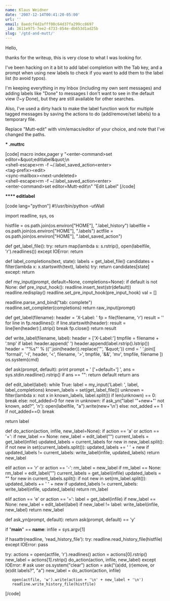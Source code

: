 ```yaml
---
name: Klaus Weidner
date: '2007-12-14T00:41:20-05:00'
url: ''
email: 8aedcf4d2afff00c64d37fa299cc8697
_id: 3611e975-7ee2-4733-854e-db653d1ad25b
slug: '/gtd-and-mutt/'
---
```


Hello,

thanks for the writeup, this is very close to what I was looking for.

I've been hacking on it a bit to add label completion with the Tab key, and a
prompt when using new labels to check if you want to add them to the label
list (to avoid typos).

I'm keeping everything in my Inbox (including my own sent messages) and adding
labels like "Done" to messages I don't want to see in the default view (!~y
Done), but they are still available for other searches.

Also, I've used a dirty hack to make the label function work for multiple
tagged messages by saving the actions to do (add/remove/set labels) to a
temporary file.

Replace "Mutt-edit" with vim/emacs/editor of your choice, and note that I've
changed the paths.

<b>**\*** .muttrc</b>

[code] macro index,pager y &quot;&lt;enter-command&gt;set
editor=\&quot;editlabel\&quot;\n\
&lt;shell-escape&gt;rm -f ~/.label_saved_action&lt;enter&gt;\
&lt;tag-prefix&gt;&lt;edit&gt;\
&lt;sync-mailbox&gt;&lt;next-undeleted&gt;\
&lt;shell-escape&gt;rm -f ~/.label_saved_action&lt;enter&gt;\
&lt;enter-command&gt;set editor=Mutt-edit\n&quot; &quot;Edit Label&quot; [/code]

<b>\*\*\*\* editlabel</b>

[code lang="python"] #!/usr/bin/python -utWall

import readline, sys, os

histfile = os.path.join(os.environ[&quot;HOME&quot;],
&quot;.label_history&quot;) labelfile =
os.path.join(os.environ[&quot;HOME&quot;], &quot;.labels&quot;) actfile =
os.path.join(os.environ[&quot;HOME&quot;], &quot;.label_saved_action&quot;)

def get_label_file(): try: return map(lambda s: s.rstrip(), open(labelfile,
'r').readlines()) except IOError: return

def label_completions(text, state): labels = get_label_file() candidates =
filter(lambda x: x.startswith(text), labels) try: return candidates[state]
except: return

def my_input(prompt, default=None, completions=None): if default is not None:
def pre_input_hook(): readline.insert_text(str(default)) readline.redisplay()
readline.set_pre_input_hook(pre_input_hook) val = []

readline.parse_and_bind(&quot;tab: complete&quot;)
readline.set_completer(completions) return raw_input(prompt)

def get_label(filename): header = 'X-Label: ' fp = file(filename, 'r') result
= '' for line in fp.readlines(): if line.startswith(header): result =
line[len(header):].strip() break fp.close() return result

def write_label(filename, label): header = ['X-Label:'] tmpfile = filename +
'.tmp' if label: header.append(' ') header.append(label.rstrip().lstrip())
header = '&quot;%s&quot;' % ((''.join(header)).replace('&quot;', '\&quot;'))
cmd = ' '.join([ 'formail', '-I', header, '&lt;', filename, '&gt;', tmpfile,
'&amp;&amp;', 'mv', tmpfile, filename ]) os.system(cmd)

def ask(prompt, default): print prompt + ' ['+default+'] ', ans =
sys.stdin.readline().rstrip() if ans == &quot;&quot;: return default return
ans

def edit_label(label): while True: label = my_input('Label: ', label,
label_completions) known_labels = set(get_label_file()) unknown =
filter(lambda x: not x in known_labels, label.split()) if len(unknown) == 0:
break else: not_added=0 for new in unknown: if ask_yn(&quot;label
'&quot;+new+&quot;' not known, add?&quot;, 'n'): open(labelfile,
&quot;a&quot;).write(new+'\n') else: not_added += 1 if not_added==0: break

return label

def do_action(action, infile, new_label=None): if action == 'a' or action ==
'+': if new_label == None: new_label = edit_label(&quot;&quot;) current_labels
= get_label(infile) updated_labels = current_labels for new in
new_label.split(): if not new in set(current_labels.split()): updated_labels
+= ' ' + new if updated_labels != current_labels: write_label(infile,
updated_labels) return new_label

elif action == 'r' or action == '-': rm_label = new_label if rm_label == None:
rm_label = edit_label(&quot;&quot;) current_labels = get_label(infile)
updated_labels = &quot;&quot; for new in current_labels.split(): if not new in
set(rm_label.split()): updated_labels += ' ' + new if updated_labels !=
current_labels: write_label(infile, updated_labels) return rm_label

elif action == 'e' or action == '=': label = get_label(infile) if new_label ==
None: new_label = edit_label(label) if new_label != label: write_label(infile,
new_label) return new_label

def ask_yn(prompt, default): return ask(prompt, default) == 'y'

if &quot;**main**&quot; == **name**: infile = sys.argv[1]

if hasattr(readline, 'read_history_file'): try:
readline.read_history_file(histfile) except IOError: pass

try: actions = open(actfile, 'r').readlines() action = actions[0].rstrip()
new_label = actions[1].rstrip() do_action(action, infile, new_label) except
IOError: # ask user os.system(&quot;clear&quot;) action = ask(&quot;(a)dd,
(r)emove, or (e)dit labels?&quot;, &quot;a&quot;) new_label =
do_action(action, infile)

       open(actfile, 'w').write(action + '\n' + new_label + '\n')
       readline.write_history_file(histfile)

[/code]
